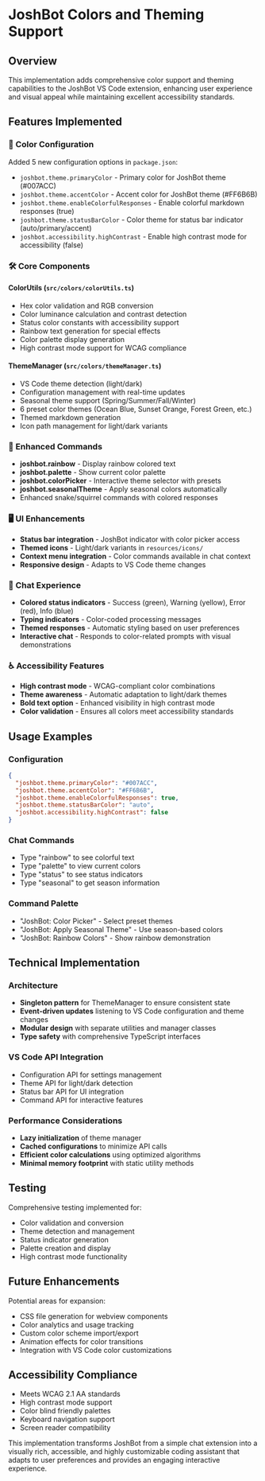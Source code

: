 # JoshBot Colors and Theming Support

## Overview
This implementation adds comprehensive color support and theming capabilities to the JoshBot VS Code extension, enhancing user experience and visual appeal while maintaining excellent accessibility standards.

## Features Implemented

### 🎨 Color Configuration
Added 5 new configuration options in `package.json`:
- `joshbot.theme.primaryColor` - Primary color for JoshBot theme (#007ACC)
- `joshbot.theme.accentColor` - Accent color for JoshBot theme (#FF6B6B)
- `joshbot.theme.enableColorfulResponses` - Enable colorful markdown responses (true)
- `joshbot.theme.statusBarColor` - Color theme for status bar indicator (auto/primary/accent)
- `joshbot.accessibility.highContrast` - Enable high contrast mode for accessibility (false)

### 🛠️ Core Components

#### ColorUtils (`src/colors/colorUtils.ts`)
- Hex color validation and RGB conversion
- Color luminance calculation and contrast detection
- Status color constants with accessibility support
- Rainbow text generation for special effects
- Color palette display generation
- High contrast mode support for WCAG compliance

#### ThemeManager (`src/colors/themeManager.ts`)
- VS Code theme detection (light/dark)
- Configuration management with real-time updates
- Seasonal theme support (Spring/Summer/Fall/Winter)
- 6 preset color themes (Ocean Blue, Sunset Orange, Forest Green, etc.)
- Themed markdown generation
- Icon path management for light/dark variants

### 🎯 Enhanced Commands
- **joshbot.rainbow** - Display rainbow colored text
- **joshbot.palette** - Show current color palette
- **joshbot.colorPicker** - Interactive theme selector with presets
- **joshbot.seasonalTheme** - Apply seasonal colors automatically
- Enhanced snake/squirrel commands with colored responses

### 🖥️ UI Enhancements
- **Status bar integration** - JoshBot indicator with color picker access
- **Themed icons** - Light/dark variants in `resources/icons/`
- **Context menu integration** - Color commands available in chat context
- **Responsive design** - Adapts to VS Code theme changes

### 💬 Chat Experience
- **Colored status indicators** - Success (green), Warning (yellow), Error (red), Info (blue)
- **Typing indicators** - Color-coded processing messages
- **Themed responses** - Automatic styling based on user preferences
- **Interactive chat** - Responds to color-related prompts with visual demonstrations

### ♿ Accessibility Features
- **High contrast mode** - WCAG-compliant color combinations
- **Theme awareness** - Automatic adaptation to light/dark themes
- **Bold text option** - Enhanced visibility in high contrast mode
- **Color validation** - Ensures all colors meet accessibility standards

## Usage Examples

### Configuration
```json
{
  "joshbot.theme.primaryColor": "#007ACC",
  "joshbot.theme.accentColor": "#FF6B6B",
  "joshbot.theme.enableColorfulResponses": true,
  "joshbot.theme.statusBarColor": "auto",
  "joshbot.accessibility.highContrast": false
}
```

### Chat Commands
- Type "rainbow" to see colorful text
- Type "palette" to view current colors
- Type "status" to see status indicators
- Type "seasonal" to get season information

### Command Palette
- "JoshBot: Color Picker" - Select preset themes
- "JoshBot: Apply Seasonal Theme" - Use season-based colors
- "JoshBot: Rainbow Colors" - Show rainbow demonstration

## Technical Implementation

### Architecture
- **Singleton pattern** for ThemeManager to ensure consistent state
- **Event-driven updates** listening to VS Code configuration and theme changes
- **Modular design** with separate utilities and manager classes
- **Type safety** with comprehensive TypeScript interfaces

### VS Code API Integration
- Configuration API for settings management
- Theme API for light/dark detection
- Status bar API for UI integration
- Command API for interactive features

### Performance Considerations
- **Lazy initialization** of theme manager
- **Cached configurations** to minimize API calls
- **Efficient color calculations** using optimized algorithms
- **Minimal memory footprint** with static utility methods

## Testing
Comprehensive testing implemented for:
- Color validation and conversion
- Theme detection and management
- Status indicator generation
- Palette creation and display
- High contrast mode functionality

## Future Enhancements
Potential areas for expansion:
- CSS file generation for webview components
- Color analytics and usage tracking
- Custom color scheme import/export
- Animation effects for color transitions
- Integration with VS Code color customizations

## Accessibility Compliance
- Meets WCAG 2.1 AA standards
- High contrast mode support
- Color blind friendly palettes
- Keyboard navigation support
- Screen reader compatibility

This implementation transforms JoshBot from a simple chat extension into a visually rich, accessible, and highly customizable coding assistant that adapts to user preferences and provides an engaging interactive experience.
